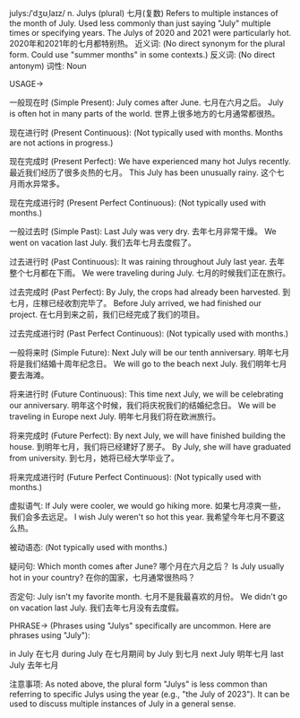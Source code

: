 julys:/ˈdʒʊˌlaɪz/
n.
Julys (plural)
七月(复数)
Refers to multiple instances of the month of July.  Used less commonly than just saying "July" multiple times or specifying years.
The Julys of 2020 and 2021 were particularly hot. 2020年和2021年的七月都特别热。
近义词: (No direct synonym for the plural form.  Could use "summer months" in some contexts.)
反义词: (No direct antonym)
词性: Noun


USAGE->

一般现在时 (Simple Present):
July comes after June. 七月在六月之后。
July is often hot in many parts of the world. 世界上很多地方的七月通常都很热。

现在进行时 (Present Continuous):
(Not typically used with months.  Months are not actions in progress.)

现在完成时 (Present Perfect):
We have experienced many hot Julys recently.  最近我们经历了很多炎热的七月。
This July has been unusually rainy. 这个七月雨水异常多。

现在完成进行时 (Present Perfect Continuous):
(Not typically used with months.)


一般过去时 (Simple Past):
Last July was very dry. 去年七月非常干燥。
We went on vacation last July.  我们去年七月去度假了。


过去进行时 (Past Continuous):
It was raining throughout July last year. 去年整个七月都在下雨。
We were traveling during July. 七月的时候我们正在旅行。

过去完成时 (Past Perfect):
By July, the crops had already been harvested. 到七月，庄稼已经收割完毕了。
Before July arrived, we had finished our project. 在七月到来之前，我们已经完成了我们的项目。

过去完成进行时 (Past Perfect Continuous):
(Not typically used with months.)


一般将来时 (Simple Future):
Next July will be our tenth anniversary. 明年七月将是我们结婚十周年纪念日。
We will go to the beach next July. 我们明年七月要去海滩。

将来进行时 (Future Continuous):
This time next July, we will be celebrating our anniversary. 明年这个时候，我们将庆祝我们的结婚纪念日。
We will be traveling in Europe next July.  明年七月我们将在欧洲旅行。


将来完成时 (Future Perfect):
By next July, we will have finished building the house. 到明年七月，我们将已经建好了房子。
By July, she will have graduated from university. 到七月，她将已经大学毕业了。

将来完成进行时 (Future Perfect Continuous):
(Not typically used with months.)


虚拟语气:
If July were cooler, we would go hiking more. 如果七月凉爽一些，我们会多去远足。
I wish July weren't so hot this year. 我希望今年七月不要这么热。


被动语态:
(Not typically used with months.)


疑问句:
Which month comes after June? 哪个月在六月之后？
Is July usually hot in your country? 在你的国家，七月通常很热吗？


否定句:
July isn't my favorite month. 七月不是我最喜欢的月份。
We didn't go on vacation last July. 我们去年七月没有去度假。



PHRASE->
(Phrases using "Julys" specifically are uncommon. Here are phrases using "July"):

in July 在七月
during July 在七月期间
by July 到七月
next July 明年七月
last July 去年七月

注意事项:
As noted above, the plural form "Julys" is less common than referring to specific Julys using the year (e.g., "the July of 2023").  It can be used to discuss multiple instances of July in a general sense.
